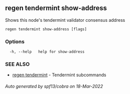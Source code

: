 ## regen tendermint show-address

Shows this node's tendermint validator consensus address

```
regen tendermint show-address [flags]
```

### Options

```
  -h, --help   help for show-address
```

### SEE ALSO

* [regen tendermint](regen_tendermint.md)	 - Tendermint subcommands

###### Auto generated by spf13/cobra on 18-Mar-2022
